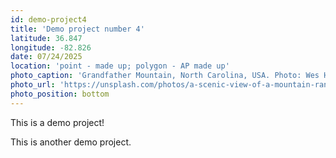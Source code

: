 ```yaml
---
id: demo-project4
title: 'Demo project number 4'
latitude: 36.847
longitude: -82.826
date: 07/24/2025
location: 'point - made up; polygon - AP made up'
photo_caption: 'Grandfather Mountain, North Carolina, USA. Photo: Wes Hicks'
photo_url: 'https://unsplash.com/photos/a-scenic-view-of-a-mountain-range-in-the-fall-Ag6m0LZNwnE'
photo_position: bottom
---
```


This is a demo project!

This is another demo project.
